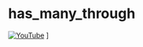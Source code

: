 # has_many_through

[![YouTube](http://img.youtube.com/vi/n9kZXXCiPk/0.jpg)](https://www.youtube.com/watch?v=n9kZXXCiPk)
]
